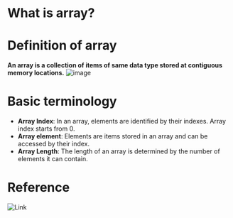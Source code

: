 # What is array?

# Definition of array
**An array is a collection of items of same data type stored at contiguous memory locations.**
![image](/array.png)

# Basic terminology
* **Array Index**: In an array, elements are identified by their indexes. Array index starts from 0.
* **Array element**: Elements are items stored in an array and can be accessed by their index.
* **Array Length**: The length of an array is determined by the number of elements it can contain.

# Reference
![Link](https://www.geeksforgeeks.org/introduction-to-arrays-data-structure-and-algorithm-tutorials/)




